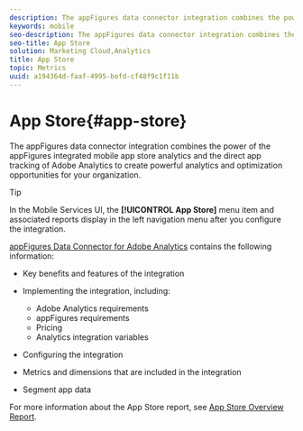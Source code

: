 ```yaml
---
description: The appFigures data connector integration combines the power of the appFigures integrated mobile app store analytics and the direct app tracking of Adobe Analytics to create powerful analytics and optimization opportunities for your organization.
keywords: mobile
seo-description: The appFigures data connector integration combines the power of the appFigures integrated mobile app store analytics and the direct app tracking of Adobe Analytics to create powerful analytics and optimization opportunities for your organization.
seo-title: App Store
solution: Marketing Cloud,Analytics
title: App Store
topic: Metrics
uuid: a194364d-faaf-4995-befd-cf48f9c1f11b
---
```


# App Store{#app-store}

The appFigures data connector integration combines the power of the appFigures integrated mobile app store analytics and the direct app tracking of Adobe Analytics to create powerful analytics and optimization opportunities for your organization.

>[!TIP]
>
>In the Mobile Services UI, the **[!UICONTROL App Store]** menu item and associated reports display in the left navigation menu after you configure the integration.

[appFigures Data Connector for Adobe Analytics](https://marketing.adobe.com/resources/help/en_US/connectors/appfigures/) contains the following information:

* Key benefits and features of the integration 
* Implementing the integration, including:

    * Adobe Analytics requirements 
    * appFigures requirements 
    * Pricing 
    * Analytics integration variables

* Configuring the integration 
* Metrics and dimensions that are included in the integration 
* Segment app data

For more information about the App Store report, see [App Store Overview Report](../../usage/c-app-store-store-performance.md#concept_2D34C066E48B48FBBDC6CCC683C714AF). 
